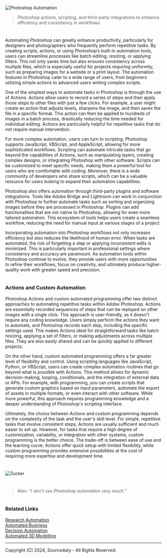 ![Photoshop Automation](https://github.com/user-attachments/assets/63aba588-e08a-4efa-8a32-4418ea933e4b)

> Photoshop actions, scripting, and third-party integrations to enhance efficiency and consistency in workflows.

#

Automating Photoshop can greatly enhance productivity, particularly for designers and photographers who frequently perform repetitive tasks. By creating scripts, actions, or using Photoshop’s built-in automation tools, users can streamline processes like batch editing, resizing, or applying filters. This not only saves time but also ensures consistency across multiple files, which is especially useful for projects requiring uniformity, such as preparing images for a website or a print layout. The automation features in Photoshop cater to a wide range of users, from beginners utilizing simple actions to advanced users writing complex scripts.

One of the simplest ways to automate tasks in Photoshop is through the use of Actions. Actions allow users to record a series of steps and then apply those steps to other files with just a few clicks. For example, a user might create an action that adjusts levels, sharpens the image, and then saves the file in a specific format. This action can then be applied to hundreds of images in a batch process, drastically reducing the time needed for individual editing. Actions are particularly helpful for repetitive tasks that do not require manual intervention.

For more complex automation, users can turn to scripting. Photoshop supports JavaScript, VBScript, and AppleScript, allowing for more sophisticated workflows. Scripting can automate intricate tasks that go beyond the capabilities of Actions, such as manipulating layers, creating complex designs, or integrating Photoshop with other software. Scripts can be customized to meet specific needs, making them a powerful tool for users who are comfortable with coding. Moreover, there is a wide community of developers who share scripts, which can be a valuable resource for users looking to expand their automation capabilities.

Photoshop also offers automation through third-party plugins and software integrations. Tools like Adobe Bridge and Lightroom can work in conjunction with Photoshop to further automate tasks such as sorting and organizing images before they are processed in Photoshop. Plugins can add functionalities that are not native to Photoshop, allowing for even more tailored automation. This ecosystem of tools helps users create a seamless workflow, reducing the need for manual input at various stages of a project.

Incorporating automation into Photoshop workflows not only increases efficiency but also reduces the likelihood of human error. When tasks are automated, the risk of forgetting a step or applying inconsistent edits is minimized. This is particularly important in professional settings where consistency and accuracy are paramount. As automation tools within Photoshop continue to evolve, they provide users with more opportunities to refine their workflows, focus on creativity, and ultimately produce higher-quality work with greater speed and precision.

#
### Actions and Custom Automation

Photoshop Actions and custom automated programming offer two distinct approaches to automating repetitive tasks within Adobe Photoshop. Actions are essentially recorded sequences of steps that can be replayed on other images with a single click. This approach is user-friendly, as it doesn't require any coding knowledge. Users simply perform the actions they want to automate, and Photoshop records each step, including the specific settings used. This makes Actions ideal for straightforward tasks like batch resizing, applying a set of filters, or making adjustments across multiple files. They are also easily shared and can be quickly applied to different projects.

On the other hand, custom automated programming offers a far greater level of flexibility and control. Using scripting languages like JavaScript, Python, or VBScript, users can create complex automation routines that go beyond what is possible with Actions. This method allows for dynamic decision-making, looping, conditionals, and the integration of external data or APIs. For example, with programming, you can create scripts that generate custom graphics based on input parameters, automate the export of assets in multiple formats, or even interact with other software. While more powerful, this approach requires programming knowledge and a deeper understanding of Photoshop's scripting interface.

Ultimately, the choice between Actions and custom programming depends on the complexity of the task and the user's skill level. For simple, repetitive tasks that involve consistent steps, Actions are usually sufficient and much easier to set up. However, for tasks that require a high degree of customization, variability, or integration with other systems, custom programming is the better choice. The trade-off is between ease of use and the learning curve; Actions offer quick setup with limited flexibility, while custom programming provides extensive possibilities at the cost of requiring more expertise and development time.

#
![Zucker](https://github.com/user-attachments/assets/29a56aec-7cf7-449d-99b1-5e85a3e2bc37)

#

> Alex: "*I don't use Photoshop automation very much.*"

#
### Related Links

[Research Automation](https://github.com/sourceduty/Research_Automation)
<br>
[Automated Business](https://github.com/sourceduty/Automated_Business)
<br>
[Decision Automation](https://github.com/sourceduty/Decision_Automation)
<br>
[Automated 3D Modelling](https://github.com/sourceduty/Automated_3D_Modelling)

***
Copyright (C) 2024, Sourceduty - All Rights Reserved.

